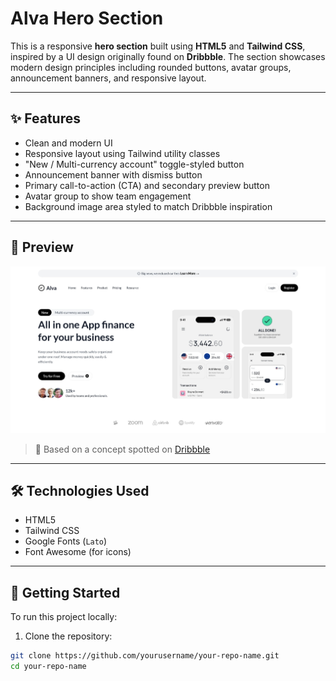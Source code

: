 # Alva Hero Section

This is a responsive **hero section** built using **HTML5** and **Tailwind CSS**, inspired by a UI design originally found on **Dribbble**. The section showcases modern design principles including rounded buttons, avatar groups, announcement banners, and responsive layout.

---

## ✨ Features

- Clean and modern UI
- Responsive layout using Tailwind utility classes
- "New / Multi-currency account" toggle-styled button
- Announcement banner with dismiss button
- Primary call-to-action (CTA) and secondary preview button
- Avatar group to show team engagement
- Background image area styled to match Dribbble inspiration

---

## 📸 Preview

![Hero Screenshot](./assets/Alva-preview.jpeg)

> 🔎 Based on a concept spotted on [Dribbble]([https://dribbble.com](https://dribbble.com/shots/24832880-Financial-Payment-Landing-Hero-Section))
---

## 🛠 Technologies Used

- HTML5
- Tailwind CSS
- Google Fonts (`Lato`)
- Font Awesome (for icons)

---

## 🚀 Getting Started

To run this project locally:

1. Clone the repository:

```bash
git clone https://github.com/yourusername/your-repo-name.git
cd your-repo-name
